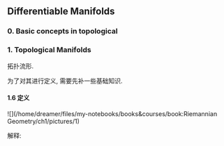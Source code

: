 ## Differentiable Manifolds



### 0. Basic concepts in topological 

### 1. Topological Manifolds

拓扑流形. 

为了对其进行定义, 需要先补一些基础知识. 

#### 1.6 定义

![](/home/dreamer/files/my-notebooks/books&courses/book:Riemannian Geometry/ch1/pictures/1)

解释:

#### 